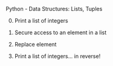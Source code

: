 Python - Data Structures: Lists, Tuples

0. Print a list of integers

1. Secure access to an element in a list

2. Replace element

3. Print a list of integers... in reverse!

